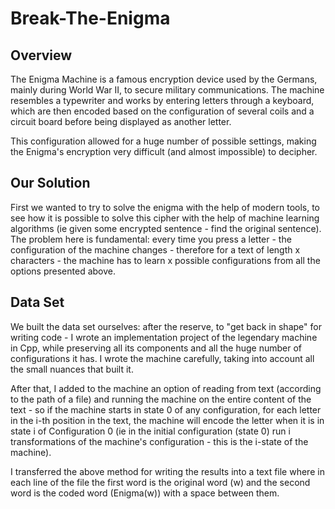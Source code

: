 # Break-The-Enigma
## Overview
The Enigma Machine is a famous encryption device used by the Germans, mainly during World War II, to secure military communications. The machine resembles a typewriter and works by entering letters through a keyboard, which are then encoded based on the configuration of several coils and a circuit board before being displayed as another letter.

This configuration allowed for a huge number of possible settings, making the Enigma's encryption very difficult (and almost impossible) to decipher.

## Our Solution
First we wanted to try to solve the enigma with the help of modern tools, to see how it is possible to solve this cipher with the help of machine learning algorithms (ie given some encrypted sentence - find the original sentence). The problem here is fundamental: every time you press a letter - the configuration of the machine changes - therefore for a text of length x characters - the machine has to learn x possible configurations from all the options presented above.

## Data Set
We built the data set ourselves: after the reserve, to "get back in shape" for writing code - I wrote an implementation project of the legendary machine in Cpp, while preserving all its components and all the huge number of configurations it has. I wrote the machine carefully, taking into account all the small nuances that built it.

After that, I added to the machine an option of reading from text (according to the path of a file) and running the machine on the entire content of the text - so if the machine starts in state 0 of any configuration, for each letter in the i-th position in the text, the machine will encode the letter when it is in state i of Configuration 0 (ie in the initial configuration (state 0) run i transformations of the machine's configuration - this is the i-state of the machine).

I transferred the above method for writing the results into a text file where in each line of the file the first word is the original word (w) and the second word is the coded word (Enigma(w)) with a space between them.
